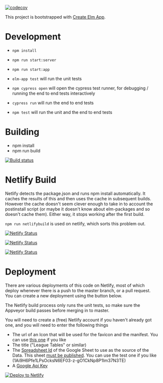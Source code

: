 [![codecov](https://codecov.io/gh/ceddlyburge/elm-league-tables-from-google-sheets/branch/master/graph/badge.svg)](https://codecov.io/gh/ceddlyburge/elm-league-tables-from-google-sheets)


This project is bootstrapped with [Create Elm App](https://github.com/halfzebra/create-elm-app).

# Development

- `npm install`
- `npm run start:server`
- `npm run start:app`

- `elm-app test` will run the unit tests
- `npm cypress open` will open the cypress test runner, for debugging / running the end to end tests interactively
- `cypress run` will run the end to end tests
- `npm test` will run the unit and the end to end tests

# Building

- npm install
- npm run build

[![Build status](https://ci.appveyor.com/api/projects/status/2a2vfr5dau7rquob?svg=true)](https://ci.appveyor.com/project/ceddlyburge/elm-league-tables-from-google-sheets)


# Netlify Build

Netlify detects the package.json and runs npm install automatically. It caches the results of this and then uses the cache in subsequent builds. However the cache doesn't seem clever enough to take in to account the postinstall script (or maybe it doesn't know about elm-packages and so doesn't cache them). Either way, it stops working after the first build.

`npm run netlifybuild` is used on netlify, which sorts this problem out.

[![Netlify Status](https://api.netlify.com/api/v1/badges/ff3ad710-5201-40bb-b9ef-0dd077dd8f4a/deploy-status)](https://app.netlify.com/sites/se-polo-2018/deploys)

[![Netlify Status](https://api.netlify.com/api/v1/badges/a09c65ca-8139-4aa4-93f6-87da2ad62079/deploy-status)](https://app.netlify.com/sites/se-polo-2019/deploys)

[![Netlify Status](https://api.netlify.com/api/v1/badges/34b6a5a7-0314-4cea-9284-f46d213986c5/deploy-status)](https://app.netlify.com/sites/league-tables-development/deploys)

# Deployment

There are various deployments of this code on Netlify, most of which deploy whenever there is a push to the master branch, or a pull request. You can create a new deployment using the button below. 

The Netlify build process only runs the unit tests, so make sure the Appveyor build passes before merging in to master.

You will need to create a (free) Netlify account if you haven't already got one, and you will need to enter the following things

- The url of an Icon that will be used for the favicon and the manifest. You can use [this one](https://raw.githubusercontent.com/ceddlyburge/CanoePoloLeagueOrganiser/master/CanoePoloLeagueOrganiserXamarin/Resources/drawable/canoe_polo_ball.png) if you like
- The title ("League Tables" or similar)
- The [Spreadsheet Id](https://developers.google.com/sheets/api/guides/concepts#spreadsheet_id) of the Google Sheet to use as the source of the Data. This sheet [must be published](https://support.google.com/docs/answer/183965). You can use the test one if you like (1Ai9H6Pfe1LPsOcksN6EF03-z-gO1CkNp8P1Im37N3TE)
- A [Google Api Key](https://developers.google.com/maps/documentation/javascript/get-api-key)

[![Deploy to Netlify](https://www.netlify.com/img/deploy/button.svg)](https://app.netlify.com/start/deploy?repository=https://github.com/ceddlyburge/elm-league-tables-from-google-sheets)

